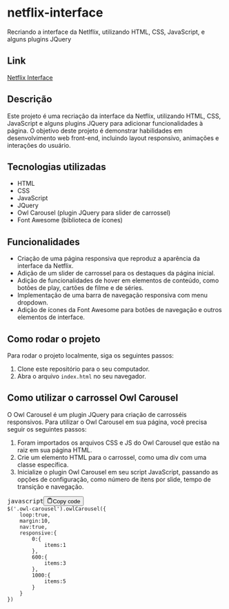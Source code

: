 # netflix-interface
Recriando a interface da Netlflix, utilizando HTML, CSS, JavaScript, e alguns plugins JQuery

## Link
<a href="https://natharaujos.github.io/netflix-interface/">Netflix Interface</a>
## Descrição
  <p>
    Este projeto é uma recriação da interface da Netflix, utilizando HTML, CSS,
    JavaScript e alguns plugins JQuery para adicionar funcionalidades à página.
    O objetivo deste projeto é demonstrar habilidades em desenvolvimento web
    front-end, incluindo layout responsivo, animações e interações do usuário.
  </p>
  <h2>Tecnologias utilizadas</h2>
  <ul>
    <li>HTML</li>
    <li>CSS</li>
    <li>JavaScript</li>
    <li>JQuery</li>
    <li>Owl Carousel (plugin JQuery para slider de carrossel)</li>
    <li>Font Awesome (biblioteca de ícones)</li>
  </ul>
  <h2>Funcionalidades</h2>
  <ul>
    <li>
      Criação de uma página responsiva que reproduz a aparência da interface da
      Netflix.
    </li>
    <li>
      Adição de um slider de carrossel para os destaques da página inicial.
    </li>
    <li>
      Adição de funcionalidades de hover em elementos de conteúdo, como botões
      de play, cartões de filme e de séries.
    </li>
    <li>
      Implementação de uma barra de navegação responsiva com menu dropdown.
    </li>
    <li>
      Adição de ícones da Font Awesome para botões de navegação e outros
      elementos de interface.
    </li>
  </ul>
  <h2>Como rodar o projeto</h2>
  <p>Para rodar o projeto localmente, siga os seguintes passos:</p>
  <ol>
    <li>Clone este repositório para o seu computador.</li>
    <li>Abra o arquivo <code>index.html</code> no seu navegador.</li>
  </ol>
  <h2>Como utilizar o carrossel Owl Carousel</h2>
  <p>
    O Owl Carousel é um plugin JQuery para criação de carrosséis responsivos.
    Para utilizar o Owl Carousel em sua página, você precisa seguir os seguintes
    passos:
  </p>
  <ol>
    <li>Foram importados os arquivos CSS e JS do Owl Carousel que estão na raiz em sua página HTML.</li>
    <li>
      Crie um elemento HTML para o carrossel, como uma div com uma classe
      específica.
    </li>
    <li>
      Inicialize o plugin Owl Carousel em seu script JavaScript, passando as
      opções de configuração, como número de itens por slide, tempo de transição
      e navegação.
    </li>
  </ol>
  <pre><div class="bg-black mb-4 rounded-md"><div class="flex items-center relative text-gray-200 bg-gray-800 px-4 py-2 text-xs font-sans"><span class="">javascript</span><button class="flex ml-auto gap-2"><svg stroke="currentColor" fill="none" stroke-width="2" viewBox="0 0 24 24" stroke-linecap="round" stroke-linejoin="round" class="h-4 w-4" height="1em" width="1em" xmlns="http://www.w3.org/2000/svg"><path d="M16 4h2a2 2 0 0 1 2 2v14a2 2 0 0 1-2 2H6a2 2 0 0 1-2-2V6a2 2 0 0 1 2-2h2"></path><rect x="8" y="2" width="8" height="4" rx="1" ry="1"></rect></svg>Copy code</button></div><div class="p-4 overflow-y-auto"><code class="!whitespace-pre hljs language-javascript">$(<span class="hljs-string">'.owl-carousel'</span>).<span class="hljs-title function_">owlCarousel</span>({
    <span class="hljs-attr">loop</span>:<span class="hljs-literal">true</span>,
    <span class="hljs-attr">margin</span>:<span class="hljs-number">10</span>,
    <span class="hljs-attr">nav</span>:<span class="hljs-literal">true</span>,
    <span class="hljs-attr">responsive</span>:{
        <span class="hljs-number">0</span>:{
            <span class="hljs-attr">items</span>:<span class="hljs-number">1</span>
        },
        <span class="hljs-number">600</span>:{
            <span class="hljs-attr">items</span>:<span class="hljs-number">3</span>
        },
        <span class="hljs-number">1000</span>:{
            <span class="hljs-attr">items</span>:<span class="hljs-number">5</span>
        }
    }
})
</code></div></div></pre>

